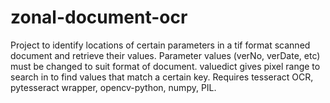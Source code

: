 # zonal-document-ocr
Project to identify locations of certain parameters in a tif format scanned document and retrieve their values.
Parameter values (verNo, verDate, etc) must be changed to suit format of document.
valuedict gives pixel range to search in to find values that match a certain key.
Requires tesseract OCR, pytesseract wrapper, opencv-python, numpy, PIL.
